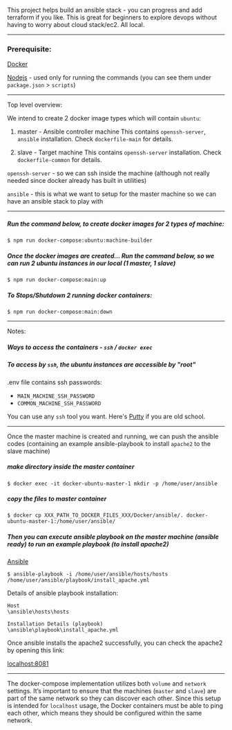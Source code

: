 This project helps build an ansible stack - you can progress and add terraform if you like. This is great for beginners to explore devops without having to worry about cloud stack/ec2. All local.

----

### Prerequisite:

 [Docker](https://docs.docker.com/desktop/) 
 
 [Nodejs](https://nodejs.org/en/download/package-manager) - used only for running the commands (you can see them under `package.json` > `scripts`)

----

Top level overview:

We intend to create 2 docker image types which will contain `ubuntu`: 
  1. master - Ansible controller machine
  This contains `openssh-server`, `ansible` installation. Check `dockerfile-main` for details.

  2. slave - Target machine
  This contains `openssh-server` installation. Check `dockerfile-common` for details.

`openssh-server` - so we can ssh inside the machine (although not really needed since docker already has built in utilities)

`ansible` - this is what we want to setup for the master machine so we can have an ansible stack to play with

----

##### Run the command below, to create docker images for 2 types of machine:
```
$ npm run docker-compose:ubuntu:machine-builder
```

##### Once the docker images are created... Run the command below, so we can run 2 ubuntu instances in our local (1 master, 1 slave)
```
$ npm run docker-compose:main:up
```

##### To Stops/Shutdown 2 running docker containers: 
```
$ npm run docker-compose:main:down
```

----

Notes:

##### Ways to access the containers - `ssh` / `docker exec`

##### To access by `ssh`, the ubuntu instances are accessible by "root"

.env file contains ssh passwords:
- `MAIN_MACHINE_SSH_PASSWORD`
- `COMMON_MACHINE_SSH_PASSWORD`

You can use any `ssh` tool you want. Here's [Putty](https://www.putty.org/) if you are old school.

----

Once the master machine is created and running, we can push the ansible codes (containing an example ansible-playbook to install `apache2` to the slave machine)

##### make directory inside the master container
```
$ docker exec -it docker-ubuntu-master-1 mkdir -p /home/user/ansible
```

##### copy the files to master container
```
$ docker cp XXX_PATH_TO_DOCKER_FILES_XXX/Docker/ansible/. docker-ubuntu-master-1:/home/user/ansible/
```

##### Then you can execute ansible playbook on the master machine (ansible ready) to run an example playbook (to install apache2)

[Ansible](https://docs.ansible.com/ansible/latest/cli/ansible-playbook.html)
```
$ ansible-playbook -i /home/user/ansible/hosts/hosts /home/user/ansible/playbook/install_apache.yml
```

Details of ansible playbook installation:
```
Host
\ansible\hosts\hosts

Installation Details (playbook)
\ansible\playbook\install_apache.yml
```

Once ansible installs the apache2 successfully, you can check the apache2 by opening this link:

[localhost:8081](localhost:8081)

----

The docker-compose implementation utilizes both `volume` and `network` settings. It’s important to ensure that the machines (`master` and `slave`) are part of the same network so they can discover each other. Since this setup is intended for `localhost` usage, the Docker containers must be able to ping each other, which means they should be configured within the same network.
